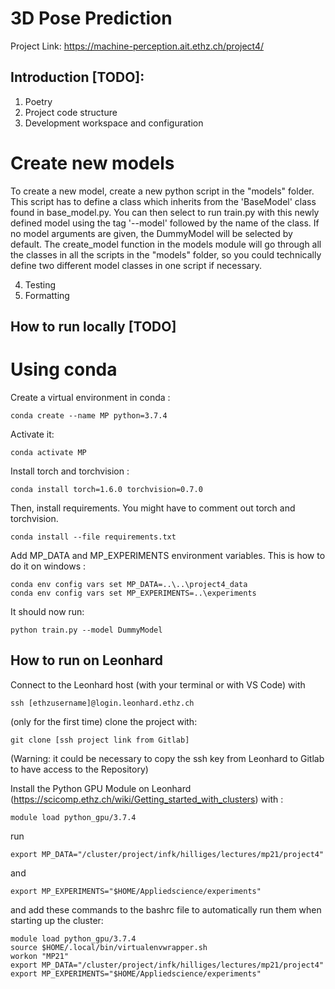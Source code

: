 # 3D Pose Prediction

Project Link: https://machine-perception.ait.ethz.ch/project4/ 

## Introduction [TODO]:
1. Poetry
2. Project code structure
3. Development workspace and configuration

# Create new models
To create a new model, create a new python script in the "models" folder. This script has to define a class which inherits from the 'BaseModel' class found in base_model.py. You can then select to run train.py with this newly defined model using the tag '--model' followed by the name of the class. If no model arguments are given, the DummyModel will be selected by default.
The create_model function in the models module will go through all the classes in all the scripts in the "models" folder, so you could technically define two different model classes in one script if necessary.

4. Testing
5. Formatting

## How to run locally [TODO]
# Using conda
Create a virtual environment in conda : 

```
conda create --name MP python=3.7.4
```

Activate it:
```
conda activate MP
```

Install torch and torchvision :

```
conda install torch=1.6.0 torchvision=0.7.0
```

Then, install requirements. You might have to comment out torch and torchvision.

```
conda install --file requirements.txt
```

Add MP_DATA and MP_EXPERIMENTS environment variables. This is how to do it on windows : 

```
conda env config vars set MP_DATA=..\..\project4_data
conda env config vars set MP_EXPERIMENTS=..\experiments
```

It should now run:

```
python train.py --model DummyModel
```

## How to run on Leonhard

Connect to the Leonhard host (with your terminal or with VS Code) with 

```
ssh [ethzusername]@login.leonhard.ethz.ch
```

(only for the first time) clone the project with:

``` 
git clone [ssh project link from Gitlab] 
```

(Warning: it could be necessary to copy the ssh key from Leonhard to Gitlab to have access to the Repository)

Install the Python GPU Module on Leonhard (https://scicomp.ethz.ch/wiki/Getting_started_with_clusters) with :

```
module load python_gpu/3.7.4
```

run 
```
export MP_DATA="/cluster/project/infk/hilliges/lectures/mp21/project4"
```

and 

```
export MP_EXPERIMENTS="$HOME/Appliedscience/experiments"
```

and add these commands to the bashrc file to automatically run them when starting up the cluster:

```
module load python_gpu/3.7.4
source $HOME/.local/bin/virtualenvwrapper.sh
workon "MP21"
export MP_DATA="/cluster/project/infk/hilliges/lectures/mp21/project4"
export MP_EXPERIMENTS="$HOME/Appliedscience/experiments"
```
